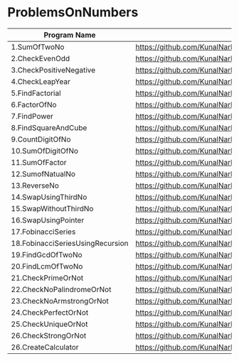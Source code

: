 # ProblemsOnNumbers

| Program Name             | Link Of Souce code                                                                   |
| ----------------- | ------------------------------------------------------------------ |
1.SumOfTwoNo   |https://github.com/KunalNarkhedePatil/LogicBuilding/blob/main/ProblemsOnNumbers/SumOfTwoNo.cpp
2.CheckEvenOdd   |https://github.com/KunalNarkhedePatil/LogicBuilding/blob/main/ProblemsOnNumbers/CheckEvenOdd.cpp
3.CheckPositiveNegative   |https://github.com/KunalNarkhedePatil/LogicBuilding/blob/main/ProblemsOnNumbers/CheckPositiveNegative.cpp
4.CheckLeapYear   |https://github.com/KunalNarkhedePatil/LogicBuilding/blob/main/ProblemsOnNumbers/CheckLeapYear.cpp
5.FindFactorial   |https://github.com/KunalNarkhedePatil/LogicBuilding/blob/main/ProblemsOnNumbers/FindFactorial.cpp
6.FactorOfNo   |https://github.com/KunalNarkhedePatil/LogicBuilding/blob/main/ProblemsOnNumbers/FactorOfNo.cpp
7.FindPower   |https://github.com/KunalNarkhedePatil/LogicBuilding/blob/main/ProblemsOnNumbers/FindPower.cpp
8.FindSquareAndCube   |https://github.com/KunalNarkhedePatil/LogicBuilding/blob/main/ProblemsOnNumbers/FindSquareAndCube.cpp
9.CountDigitOfNo   |https://github.com/KunalNarkhedePatil/LogicBuilding/blob/main/ProblemsOnNumbers/CountDigitOfNo.cpp
10.SumOfDigitOfNo   |https://github.com/KunalNarkhedePatil/LogicBuilding/blob/main/ProblemsOnNumbers/SumOfDigitOfNo.cpp
11.SumOfFactor   |https://github.com/KunalNarkhedePatil/LogicBuilding/blob/main/ProblemsOnNumbers/SumOfFactor.cpp
12.SumofNatualNo   |https://github.com/KunalNarkhedePatil/LogicBuilding/blob/main/ProblemsOnNumbers/SumofNatualNo.cpp
13.ReverseNo   |https://github.com/KunalNarkhedePatil/LogicBuilding/blob/main/ProblemsOnNumbers/ReverseNo.cpp
14.SwapUsingThirdNo   |https://github.com/KunalNarkhedePatil/LogicBuilding/blob/main/ProblemsOnNumbers/SwapUsingThirdNo.cpp
15.SwapWithoutThirdNo   |https://github.com/KunalNarkhedePatil/LogicBuilding/blob/main/ProblemsOnNumbers/SwapWithoutThirdNo.cpp
16.SwapUsingPointer   |https://github.com/KunalNarkhedePatil/LogicBuilding/blob/main/ProblemsOnNumbers/SwapUsingPointer.cpp
17.FobinacciSeries   |https://github.com/KunalNarkhedePatil/LogicBuilding/blob/main/ProblemsOnNumbers/FobinacciSeries.cpp
18.FobinacciSeriesUsingRecursion   |https://github.com/KunalNarkhedePatil/LogicBuilding/blob/main/ProblemsOnNumbers/FobinacciSeriesUsingRecursion.cpp
19.FindGcdOfTwoNo   |https://github.com/KunalNarkhedePatil/LogicBuilding/blob/main/ProblemsOnNumbers/FindGcd.cpp
20.FindLcmOfTwoNo   |https://github.com/KunalNarkhedePatil/LogicBuilding/blob/main/ProblemsOnNumbers/FindLcmOfTwoNo.cpp
21.CheckPrimeOrNot   |https://github.com/KunalNarkhedePatil/LogicBuilding/blob/main/ProblemsOnNumbers/CheckPrimeOrNot.cpp
22.CheckNoPalindromeOrNot   |https://github.com/KunalNarkhedePatil/LogicBuilding/blob/main/ProblemsOnNumbers/CheckNoPalindromeOrNot.cpp
23.CheckNoArmstrongOrNot   |https://github.com/KunalNarkhedePatil/LogicBuilding/blob/main/ProblemsOnNumbers/CheckNoArmstrongOrNot.cpp
24.CheckPerfectOrNot   |https://github.com/KunalNarkhedePatil/LogicBuilding/blob/main/ProblemsOnNumbers/CheckPerfectOrNot.cpp
25.CheckUniqueOrNot   |https://github.com/KunalNarkhedePatil/LogicBuilding/blob/main/ProblemsOnNumbers/CheckUniqueOrNot.cpp
26.CheckStrongOrNot   |https://github.com/KunalNarkhedePatil/LogicBuilding/blob/main/ProblemsOnNumbers/CheckStrongOrNot.cpp
26.CreateCalculator   |https://github.com/KunalNarkhedePatil/LogicBuilding/blob/main/ProblemsOnNumbers/CreateCalculator.cpp

